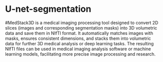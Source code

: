 # U-net-segmentation
#MedStack3D is a medical imaging processing tool designed to convert 2D slices (images and corresponding segmentation masks) into 3D volumetric data and save them in NIfTI format. It automatically matches images with masks, ensures consistent dimensions, and stacks them into volumetric data for further 3D medical analysis or deep learning tasks. The resulting NIfTI files can be used in medical imaging analysis software or machine learning models, facilitating more precise image processing and research.
